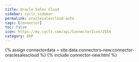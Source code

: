 ```yaml
---
title: Oracle Sales Cloud
sidebar: cyclr_sidebar
permalink: oraclesalescloud-auto
tags: [connector]
toc: false
icon: https://my.cyclr.com/api/ConnectorIcon/2554
category: ERP
---
```

{% assign connectordata = site.data.connectors-new.connector-oraclesalescloud %}
{% include connector-new.html %}	